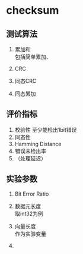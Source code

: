 # checksum
## 测试算法
1. 累加和  
包括简单累加、
2. CRC

3. 同态CRC
4. 同态累加

## 评价指标
1. 校验性
至少能检出1bit错误
2. 同态性
3. Hamming Distance
4. 错误未检出率
5. （处理延迟）

## 实验参数
1. Bit Error Ratio

1. 数据元长度  
取int32为例
2. 向量长度  
作为实验变量
3. 